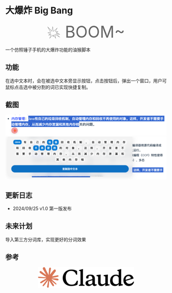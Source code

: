 # 大爆炸 Big Bang

<div style="text-align: center;font-size: 50px;color: #666666">💥 BOOM~</div>

一个仿照锤子手机的大爆炸功能的油猴脚本

## 功能

在选中文本时，会在被选中文本旁显示按钮，点击按钮后，弹出一个窗口，用户可鼠标点击选中被分割的词已实现快捷复制。

## 截图

![选中按钮](./assets/image01.png)
![弹出窗口](./assets/image02.png)

## 更新日志

- 2024/09/25 v1.0 第一版发布

## 未来计划

导入第三方分词库，实现更好的分词效果

## 参考

<div style="text-align: center;">
  <img src="./assets/claude.svg" width="300px" alt="参考图片">
</div>
